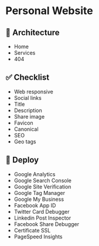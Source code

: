 # Personal Website

## 📁 Architecture
- Home
- Services
- 404

## ✅ Checklist
- Web responsive
- Social links
- Title
- Description
- Share image
- Favicon
- Canonical
- SEO
- Geo tags

## 🚀 Deploy
- Google Analytics
- Google Search Console
- Google Site Verification
- Google Tag Manager
- Google My Business
- Facebook App ID
- Twitter Card Debugger
- Linkedin Post Inspector
- Facebook Share Debugger
- Certificate SSL
- PageSpeed Insights